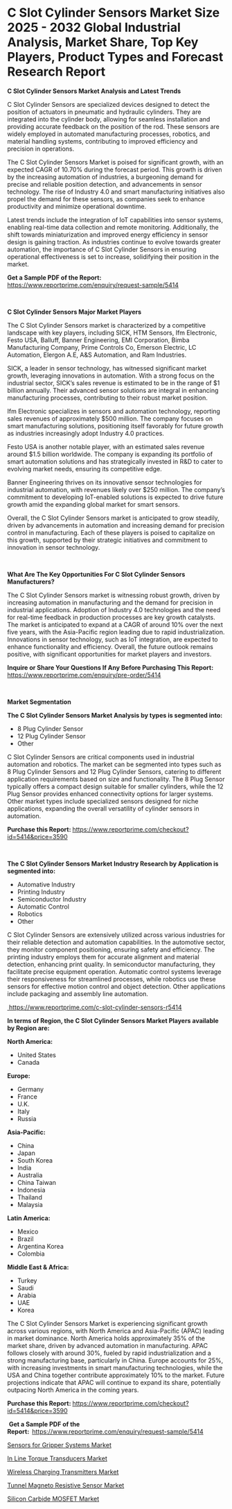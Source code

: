 <p><h1>C Slot Cylinder Sensors Market Size 2025 - 2032 Global Industrial Analysis, Market Share, Top Key Players, Product Types and Forecast Research Report</h1></p><p><strong>C Slot Cylinder Sensors Market Analysis and Latest Trends</strong></p>
<p><p>C Slot Cylinder Sensors are specialized devices designed to detect the position of actuators in pneumatic and hydraulic cylinders. They are integrated into the cylinder body, allowing for seamless installation and providing accurate feedback on the position of the rod. These sensors are widely employed in automated manufacturing processes, robotics, and material handling systems, contributing to improved efficiency and precision in operations.</p><p>The C Slot Cylinder Sensors Market is poised for significant growth, with an expected CAGR of 10.70% during the forecast period. This growth is driven by the increasing automation of industries, a burgeoning demand for precise and reliable position detection, and advancements in sensor technology. The rise of Industry 4.0 and smart manufacturing initiatives also propel the demand for these sensors, as companies seek to enhance productivity and minimize operational downtime.</p><p>Latest trends include the integration of IoT capabilities into sensor systems, enabling real-time data collection and remote monitoring. Additionally, the shift towards miniaturization and improved energy efficiency in sensor design is gaining traction. As industries continue to evolve towards greater automation, the importance of C Slot Cylinder Sensors in ensuring operational effectiveness is set to increase, solidifying their position in the market.</p></p>
<p><strong>Get a Sample PDF of the Report:&nbsp;</strong> <a href="https://www.reportprime.com/enquiry/request-sample/5414?utm_campaign=101&utm_medium=2&utm_source=Github&utm_content=ia&utm_term=19032025&utm_id=c-slot-cylinder-sensors">https://www.reportprime.com/enquiry/request-sample/5414</a></p>
<p>&nbsp;</p>
<p><strong>C Slot Cylinder Sensors Major Market Players</strong></p>
<p><p>The C Slot Cylinder Sensors market is characterized by a competitive landscape with key players, including SICK, HTM Sensors, Ifm Electronic, Festo USA, Balluff, Banner Engineering, EMI Corporation, Bimba Manufacturing Company, Prime Controls Co, Emerson Electric, LC Automation, Elergon A.E, A&S Automation, and Ram Industries. </p><p>SICK, a leader in sensor technology, has witnessed significant market growth, leveraging innovations in automation. With a strong focus on the industrial sector, SICK’s sales revenue is estimated to be in the range of $1 billion annually. Their advanced sensor solutions are integral in enhancing manufacturing processes, contributing to their robust market position.</p><p>Ifm Electronic specializes in sensors and automation technology, reporting sales revenues of approximately $500 million. The company focuses on smart manufacturing solutions, positioning itself favorably for future growth as industries increasingly adopt Industry 4.0 practices.</p><p>Festo USA is another notable player, with an estimated sales revenue around $1.5 billion worldwide. The company is expanding its portfolio of smart automation solutions and has strategically invested in R&D to cater to evolving market needs, ensuring its competitive edge.</p><p>Banner Engineering thrives on its innovative sensor technologies for industrial automation, with revenues likely over $250 million. The company’s commitment to developing IoT-enabled solutions is expected to drive future growth amid the expanding global market for smart sensors.</p><p>Overall, the C Slot Cylinder Sensors market is anticipated to grow steadily, driven by advancements in automation and increasing demand for precision control in manufacturing. Each of these players is poised to capitalize on this growth, supported by their strategic initiatives and commitment to innovation in sensor technology.</p></p>
<p>&nbsp;</p>
<p><strong>What Are The Key Opportunities For C Slot Cylinder Sensors Manufacturers?</strong></p>
<p><p>The C Slot Cylinder Sensors market is witnessing robust growth, driven by increasing automation in manufacturing and the demand for precision in industrial applications. Adoption of Industry 4.0 technologies and the need for real-time feedback in production processes are key growth catalysts. The market is anticipated to expand at a CAGR of around 10% over the next five years, with the Asia-Pacific region leading due to rapid industrialization. Innovations in sensor technology, such as IoT integration, are expected to enhance functionality and efficiency. Overall, the future outlook remains positive, with significant opportunities for market players and investors.</p></p>
<p><strong>Inquire or Share Your Questions If Any Before Purchasing This Report:</strong> <a href="https://www.reportprime.com/enquiry/pre-order/5414?utm_campaign=101&utm_medium=2&utm_source=Github&utm_content=ia&utm_term=19032025&utm_id=c-slot-cylinder-sensors">https://www.reportprime.com/enquiry/pre-order/5414</a></p>
<p>&nbsp;</p>
<p><strong>Market Segmentation</strong></p>
<p><strong>The C Slot Cylinder Sensors Market Analysis by types is segmented into:</strong></p>
<p><ul><li>8 Plug Cylinder Sensor</li><li>12 Plug Cylinder Sensor</li><li>Other</li></ul></p>
<p><p>C Slot Cylinder Sensors are critical components used in industrial automation and robotics. The market can be segmented into types such as 8 Plug Cylinder Sensors and 12 Plug Cylinder Sensors, catering to different application requirements based on size and functionality. The 8 Plug Sensor typically offers a compact design suitable for smaller cylinders, while the 12 Plug Sensor provides enhanced connectivity options for larger systems. Other market types include specialized sensors designed for niche applications, expanding the overall versatility of cylinder sensors in automation.</p></p>
<p><strong>Purchase this Report:&nbsp;</strong><a href="https://www.reportprime.com/checkout?id=5414&price=3590&utm_campaign=101&utm_medium=2&utm_source=Github&utm_content=ia&utm_term=19032025&utm_id=c-slot-cylinder-sensors">https://www.reportprime.com/checkout?id=5414&price=3590</a></p>
<p>&nbsp;</p>
<p><strong>The C Slot Cylinder Sensors Market Industry Research by Application is segmented into:</strong></p>
<p><ul><li>Automative Industry</li><li>Printing Industry</li><li>Semiconductor Industry</li><li>Automatic Control</li><li>Robotics</li><li>Other</li></ul></p>
<p><p>C Slot Cylinder Sensors are extensively utilized across various industries for their reliable detection and automation capabilities. In the automotive sector, they monitor component positioning, ensuring safety and efficiency. The printing industry employs them for accurate alignment and material detection, enhancing print quality. In semiconductor manufacturing, they facilitate precise equipment operation. Automatic control systems leverage their responsiveness for streamlined processes, while robotics use these sensors for effective motion control and object detection. Other applications include packaging and assembly line automation.</p></p>
<p><a href="https://www.reportprime.com/c-slot-cylinder-sensors-r5414?utm_campaign=101&utm_medium=2&utm_source=Github&utm_content=ia&utm_term=19032025&utm_id=c-slot-cylinder-sensors">&nbsp;https://www.reportprime.com/c-slot-cylinder-sensors-r5414</a></p>
<p><strong>In terms of Region, the C Slot Cylinder Sensors Market Players available by Region are:</strong></p>
<p>
    <p> <strong> North America: </strong>
        <ul>
            <li>United States</li>
            <li>Canada</li>
        </ul>
        </p> 
    <p> <strong> Europe: </strong>
        <ul>
            <li>Germany</li>
            <li>France</li>
            <li>U.K.</li>
            <li>Italy</li>
            <li>Russia</li>
        </ul>
        </p> 
    <p> <strong> Asia-Pacific: </strong>
        <ul>
            <li>China</li>
            <li>Japan</li>
            <li>South Korea</li>
            <li>India</li>
            <li>Australia</li>
            <li>China Taiwan</li>
            <li>Indonesia</li>
            <li>Thailand</li>
            <li>Malaysia</li>
        </ul>
        </p> 
    <p> <strong> Latin America: </strong>
        <ul>
            <li>Mexico</li>
            <li>Brazil</li>
            <li>Argentina Korea</li>
            <li>Colombia</li>
        </ul>
        </p> 
    <p> <strong> Middle East & Africa: </strong>
        <ul>
            <li>Turkey</li>
            <li>Saudi</li>
            <li>Arabia</li>
            <li>UAE</li>
            <li>Korea</li>
        </ul>
    </p>
    </p>
<p><p>The C Slot Cylinder Sensors Market is experiencing significant growth across various regions, with North America and Asia-Pacific (APAC) leading in market dominance. North America holds approximately 35% of the market share, driven by advanced automation in manufacturing. APAC follows closely with around 30%, fueled by rapid industrialization and a strong manufacturing base, particularly in China. Europe accounts for 25%, with increasing investments in smart manufacturing technologies, while the USA and China together contribute approximately 10% to the market. Future projections indicate that APAC will continue to expand its share, potentially outpacing North America in the coming years.</p></p>
<p><strong>Purchase this Report: </strong><a href="https://www.reportprime.com/checkout?id=5414&price=3590&utm_campaign=101&utm_medium=2&utm_source=Github&utm_content=ia&utm_term=19032025&utm_id=c-slot-cylinder-sensors">https://www.reportprime.com/checkout?id=5414&price=3590</a></p>
<p>&nbsp;<strong>Get a Sample PDF of the Report:&nbsp;&nbsp;</strong><a href="https://www.reportprime.com/enquiry/request-sample/5414?utm_campaign=101&utm_medium=2&utm_source=Github&utm_content=ia&utm_term=19032025&utm_id=c-slot-cylinder-sensors">https://www.reportprime.com/enquiry/request-sample/5414</a></p>
<p><strong></strong></p>
<p><p><a href="https://github.com/messonmengen75/Market-Research-Report-List-1/blob/main/sensors-for-gripper-systems-market.md?utm_campaign=101&utm_medium=2&utm_source=Github&utm_content=ia&utm_term=19032025&utm_id=c-slot-cylinder-sensors">Sensors for Gripper Systems Market</a></p><p><a href="https://github.com/zymerivarrik6/Market-Research-Report-List-1/blob/main/in-line-torque-transducers-market.md?utm_campaign=101&utm_medium=2&utm_source=Github&utm_content=ia&utm_term=19032025&utm_id=c-slot-cylinder-sensors">In Line Torque Transducers Market</a></p><p><a href="https://github.com/saimntamiki/Market-Research-Report-List-1/blob/main/wireless-charging-transmitters-market.md?utm_campaign=101&utm_medium=2&utm_source=Github&utm_content=ia&utm_term=19032025&utm_id=c-slot-cylinder-sensors">Wireless Charging Transmitters Market</a></p><p><a href="https://github.com/kaforarvero/Market-Research-Report-List-1/blob/main/tunnel-magneto-resistive-sensor-market.md?utm_campaign=101&utm_medium=2&utm_source=Github&utm_content=ia&utm_term=19032025&utm_id=c-slot-cylinder-sensors">Tunnel Magneto Resistive Sensor Market</a></p><p><a href="https://github.com/djihencygnel74/Market-Research-Report-List-1/blob/main/silicon-carbide-mosfet-market.md?utm_campaign=101&utm_medium=2&utm_source=Github&utm_content=ia&utm_term=19032025&utm_id=c-slot-cylinder-sensors">Silicon Carbide MOSFET Market</a></p></p>